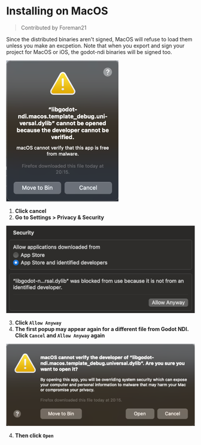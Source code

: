# Installing on MacOS

> Contributed by Foreman21

Since the distributed binaries aren't signed, MacOS will refuse to load them unless you make an excpetion.
Note that when you export and sign your project for MacOS or iOS, the godot-ndi binaries will be signed too.

![](../img/installing_mac_os_1.png)

1. **Click cancel**
2. **Go to Settings > Privacy & Security**

![](../img/installing_mac_os_2.png)

3. **Click `Allow Anyway`**
3. **The first popup may appear again for a different file from Godot NDI. Click `Cancel` and `Allow Anyway` again**

![](../img/installing_mac_os_3.png)

4. **Then click `Open`**

